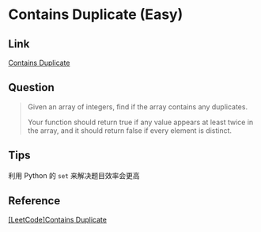 # Contains Duplicate (Easy)

## Link

[Contains Duplicate](https://leetcode.com/problems/contains-duplicate/)

## Question

> Given an array of integers, find if the array contains any duplicates. 
>
> Your function should return true if any value appears at least twice in the array, and it should return false if every element is distinct.

## Tips

利用 Python 的 `set` 来解决题目效率会更高

## Reference

[[LeetCode]Contains Duplicate](http://bookshadow.com/weblog/2015/05/25/leetcode-contains-duplicate/)

